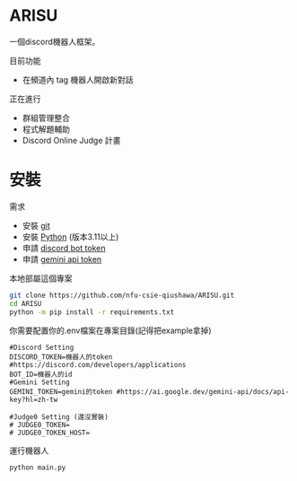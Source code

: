 ﻿# ARISU
一個discord機器人框架。


目前功能
- 在頻道內 tag 機器人開啟新對話

正在進行
- 群組管理整合
- 程式解題輔助
- Discord Online Judge 計畫


# 安裝
需求
- 安裝 [git](https://git-scm.com/downloads)
- 安裝 [Python](https://www.python.org/downloads/) (版本3.11以上)
- 申請 [discord bot token](https://discord.com/developers/applications)
- 申請 [gemini api token](https://aistudio.google.com/app/apikey?hl=zh-tw)
  
本地部屬這個專案

```bash
git clone https://github.com/nfu-csie-qiushawa/ARISU.git
cd ARISU
python -m pip install -r requirements.txt
```

你需要配置你的.env檔案在專案目錄(記得把example拿掉)
```env
#Discord Setting
DISCORD_TOKEN=機器人的token #https://discord.com/developers/applications
BOT_ID=機器人的id
#Gemini Setting
GEMINI_TOKEN=gemini的token #https://ai.google.dev/gemini-api/docs/api-key?hl=zh-tw

#Judge0 Setting (還沒實裝)
# JUDGE0_TOKEN=
# JUDGE0_TOKEN_HOST=
```
運行機器人
```bash
python main.py
```

